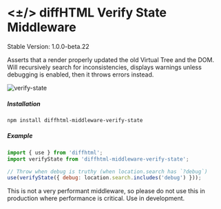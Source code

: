 # <±/> diffHTML Verify State Middleware

Stable Version: 1.0.0-beta.22

Asserts that a render properly updated the old Virtual Tree and the DOM. Will
recursively search for inconsistencies, displays warnings unless debugging is
enabled, then it throws errors instead.

![verify-state](https://cloud.githubusercontent.com/assets/181635/23392650/1d7dfdcc-fd32-11e6-8f41-b412279cea55.png)

##### Installation

``` sh
npm install diffhtml-middleware-verify-state
```

##### Example

``` javascript
import { use } from 'diffhtml';
import verifyState from 'diffhtml-middleware-verify-state';

// Throw when debug is truthy (when location.search has `?debug`)
use(verifyState({ debug: location.search.includes('debug') }));
```

This is not a very performant middleware, so please do not use this in
production where performance is critical. Use in development.
